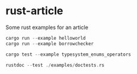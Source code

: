 # rust-article
Some rust examples for an article



```rust
cargo run --example helloworld
cargo run --example borrowchecker

cargo test --example typesystem_enums_operators

rustdoc --test ./examples/doctests.rs
```
